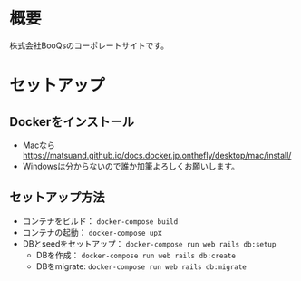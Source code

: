 # 概要
株式会社BooQsのコーポレートサイトです。

# セットアップ

## Dockerをインストール
- Macなら　https://matsuand.github.io/docs.docker.jp.onthefly/desktop/mac/install/
- Windowsは分からないので誰か加筆よろしくお願いします。


## セットアップ方法
- コンテナをビルド： `docker-compose build`
- コンテナの起動： `docker-compose up`x
- DBとseedをセットアップ： `docker-compose run web rails db:setup`
  - DBを作成： `docker-compose run web rails db:create`
  - DBをmigrate: `docker-compose run web rails db:migrate`

